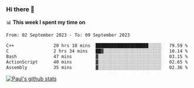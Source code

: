 ### Hi there 👋

📊 **This week I spent my time on**
<!--START_SECTION:waka-->

```txt
From: 02 September 2023 - To: 09 September 2023

C++               20 hrs 10 mins  ████████████████████░░░░░   79.59 %
C                 2 hrs 34 mins   ██▓░░░░░░░░░░░░░░░░░░░░░░   10.14 %
Bash              47 mins         ▓░░░░░░░░░░░░░░░░░░░░░░░░   03.15 %
ActionScript      40 mins         ▓░░░░░░░░░░░░░░░░░░░░░░░░   02.65 %
Assembly          35 mins         ▓░░░░░░░░░░░░░░░░░░░░░░░░   02.36 %
```

<!--END_SECTION:waka-->


[![Paul's github stats](https://github-readme-stats.vercel.app/api?username=mickeyouyou&theme=dracula&show_icons=true)](https://github.com/anuraghazra/github-readme-stats)

